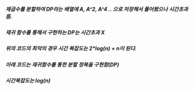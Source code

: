 ##### 제곱수를 분할하여 DP라는 배열에 A, A^2, A^4 .. 으로 저장해서 풀어봤으나 시간초과 뜸.
##### 재귀 함수를 통해서 구현하는 DP는 시간초과 X
##### 위의 코드의 최악의 경우 시간 복잡도는 2*log(n) + n이 된다.
##### 아래 코드는 재귀함수를 통한 분할 정복을 구현함(DP) 
##### 시간복잡도는 log(n)